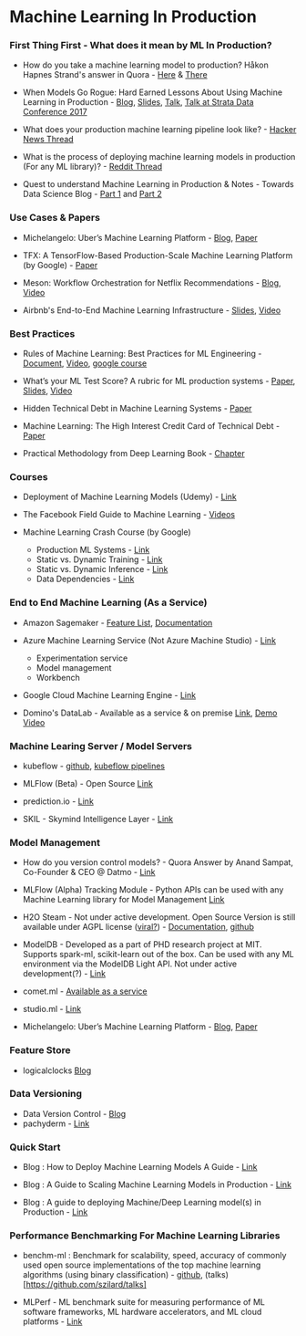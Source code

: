 # Machine Learning In Production

### First Thing First - What does it mean by ML In Production?
- How do you take a machine learning model to production? Håkon Hapnes Strand's answer in Quora - [Here](http://qr.ae/TUI7Cc) & [There](https://www.quora.com/Do-most-machine-learning-algorithms-run-in-batch-or-do-they-run-every-time-they-get-a-new-bit-of-data/answer/H%C3%A5kon-Hapnes-Strand)

- When Models Go Rogue: Hard Earned Lessons About Using Machine Learning in Production - [Blog](https://www.oreilly.com/ideas/lessons-learned-turning-machine-learning-models-into-real-products-and-services), [Slides](https://www.slideshare.net/DavidTalby/when-models-go-rogue-hard-earned-lessons-about-using-machine-learning-in-production), [Talk](https://www.infoq.com/presentations/practices-lessons-ml-systems), [Talk at Strata Data Conference 2017](https://www.safaribooksonline.com/videos/strata-data-conference/9781491976241/9781491976241-video308850)

- What does your production machine learning pipeline look like? - [Hacker News Thread](https://news.ycombinator.com/item?id=13821217)

- What is the process of deploying machine learning models in production (For any ML library)? - [Reddit Thread](https://www.reddit.com/r/MachineLearning/comments/6tu9gu/what_is_the_process_of_deploying_machine_learning/)

- Quest to understand Machine Learning in Production & Notes - Towards Data Science Blog - [Part 1](https://towardsdatascience.com/quest-to-understand-machine-learning-in-production-notes-part-i-c9364eb4616) and [Part 2](https://towardsdatascience.com/quest-to-understand-machine-learning-in-production-notes-part-ii-a72bdde60f4c)


### Use Cases & Papers
- Michelangelo: Uber’s Machine Learning Platform - [Blog](https://eng.uber.com/michelangelo/), [Paper](http://proceedings.mlr.press/v67/li17a/li17a.pdf)

- TFX: A TensorFlow-Based Production-Scale Machine Learning Platform (by Google) - [Paper](http://www.kdd.org/kdd2017/papers/view/tfx-a-tensorflow-based-production-scale-machine-learning-platform)

- Meson: Workflow Orchestration for Netflix Recommendations - [Blog](https://medium.com/netflix-techblog/meson-workflow-orchestration-for-netflix-recommendations-fc932625c1d9), [Video](https://medium.com/netflix-techblog/meson-workflow-orchestration-for-netflix-recommendations-fc932625c1d9)

- Airbnb's End-to-End Machine Learning Infrastructure - [Slides](https://www.slideshare.net/FeiChen29/ml-platform-q1-meetup-airbnbs-endtoend-machine-learning-infrastructure), [Video](https://databricks.com/session/bighead-airbnbs-end-to-end-machine-learning-platform)

### Best Practices
- Rules of Machine Learning: Best Practices for ML Engineering - [Document](http://martin.zinkevich.org/rules_of_ml/rules_of_ml.pdf), [Video](https://sites.google.com/site/wildml2016nips/schedule), [google course](https://developers.google.com/machine-learning/guides/rules-of-ml/)

- What’s your ML Test Score? A rubric for ML production systems - [Paper](https://sites.google.com/site/wildml2016nips/SculleyPaper1.pdf), [Slides](https://sites.google.com/site/wildml2016nips/SculleySlides1.pdf), [Video](https://sites.google.com/site/wildml2016nips/schedule)

- Hidden Technical Debt in Machine Learning Systems - [Paper](https://papers.nips.cc/paper/5656-hidden-technical-debt-in-machine-learning-systems.pdf)

- Machine Learning: The High Interest Credit Card of Technical Debt - [Paper](https://ai.google/research/pubs/pub43146)

- Practical Methodology from Deep Learning Book - [Chapter](http://www.deeplearningbook.org/contents/guidelines.html)

### Courses
- Deployment of Machine Learning Models (Udemy) - [Link](https://www.udemy.com/deployment-of-machine-learning-models/)
- The Facebook Field Guide to Machine Learning - [Videos](https://research.fb.com/the-facebook-field-guide-to-machine-learning-video-series/)

- Machine Learning Crash Course (by Google)
  - Production ML Systems - [Link](https://developers.google.com/machine-learning/crash-course/production-ml-systems)
  - Static vs. Dynamic Training - [Link](https://developers.google.com/machine-learning/crash-course/static-vs-dynamic-training/video-lecture)
  - Static vs. Dynamic Inference - [Link](https://developers.google.com/machine-learning/crash-course/static-vs-dynamic-inference/video-lecture)
  - Data Dependencies - [Link](https://developers.google.com/machine-learning/crash-course/data-dependencies/video-lecture)

### End to End Machine Learning (As a Service)
- Amazon Sagemaker - [Feature List](https://aws.amazon.com/sagemaker/features/), [Documentation](https://aws.amazon.com/sagemaker/developer-resources/)

- Azure Machine Learning Service (Not Azure Machine Studio) - [Link](https://azure.microsoft.com/en-in/services/machine-learning-services/)
  - Experimentation service
  - Model management
  - Workbench

- Google Cloud Machine Learning Engine - [Link](https://cloud.google.com/ml-engine/docs/tensorflow/technical-overview)

- Domino's DataLab - Available as a service & on premise [Link](https://www.dominodatalab.com/product/), [Demo Video](https://www.dominodatalab.com/resources/videos/domino-demo/)

### Machine Learing Server / Model Servers
- kubeflow - [github](https://github.com/kubeflow/kubeflow), [kubeflow pipelines](https://cloud.google.com/blog/products/ai-machine-learning/getting-started-kubeflow-pipelines)

- MLFlow (Beta) - Open Source [Link](https://databricks.com/blog/2018/06/05/introducing-mlflow-an-open-source-machine-learning-platform.html)

- prediction.io - [Link](http://predictionio.apache.org/index.html)

- SKIL - Skymind Intelligence Layer - [Link](https://deeplearning4j.org/machine-learning-server.html#skymind-intelligence-layer-skil)

### Model Management
- How do you version control models? - Quora Answer by Anand Sampat, Co-Founder & CEO @ Datmo - [Link](http://qr.ae/TUI7bo)

- MLFlow (Alpha) Tracking Module - Python APIs can be used with any Machine Learning library for Model Management [Link](https://databricks.com/blog/2018/06/05/introducing-mlflow-an-open-source-machine-learning-platform.html)

- H2O Steam - Not under active development. Open Source Version is still available under AGPL license ([viral?](https://groups.google.com/forum/#!topic/h2ostream/qywaVdnHgIY)) - [Documentation](http://docs.h2o.ai/steam/latest-stable/index.html), [github](https://github.com/h2oai/steam) 

- ModelDB - Developed as a part of PHD research project at MIT. Supports spark-ml, scikit-learn out of the box. Can be used with any ML environment via the ModelDB Light API. Not under active development(?) - [Link](https://github.com/mitdbg/modeldb)

- comet.ml - [Available as a service](https://www.comet.ml/)

- studio.ml - [Link](https://www.studio.ml/)

- Michelangelo: Uber’s Machine Learning Platform - [Blog](https://eng.uber.com/michelangelo/), [Paper](http://proceedings.mlr.press/v67/li17a/li17a.pdf)

### Feature Store
- logicalclocks [Blog](https://www.logicalclocks.com/feature-store/)

### Data Versioning
- Data Version Control - [Blog](https://blog.dataversioncontrol.com/data-version-control-in-analytics-devops-paradigm-35a880e99133)
- pachyderm - [Link](http://www.pachyderm.io/)

### Quick Start
- Blog : How to Deploy Machine Learning Models A Guide - [Link](https://medium.com/@christopher.samiullah/how-to-deploy-machine-learning-models-4b8b98120ffe)

- Blog : A Guide to Scaling Machine Learning Models in Production - [Link](https://hackernoon.com/a-guide-to-scaling-machine-learning-models-in-production-aa8831163846)

- Blog : A guide to deploying Machine/Deep Learning model(s) in Production - [Link](https://medium.com/@maheshkkumar/a-guide-to-deploying-machine-deep-learning-model-s-in-production-e497fd4b734a)

### Performance Benchmarking For Machine Learning Libraries
- benchm-ml : Benchmark for scalability, speed, accuracy of commonly used open source implementations of the top machine learning algorithms (using binary classification) - [github](https://github.com/szilard/benchm-ml#summary), (talks)[https://github.com/szilard/talks]

- MLPerf - ML benchmark suite for measuring performance of ML software frameworks, ML hardware accelerators, and ML cloud platforms - [Link](https://mlperf.org/)

